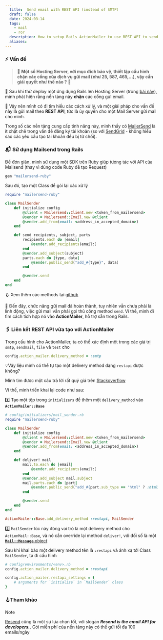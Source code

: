 ```yaml
---
  title:  Send email with REST API (instead of SMTP)
  draft: false
  date: 2024-03-14
  tags:
    - mail
    - ror
  description: How to setup Rails ActionMailer to use REST API to send emails?
  aliases: 
---
```


### ⚡ Vấn đề

> 🐯 **Một số Hosting Server, với mục đích bảo vệ, thiết lập cấu hình chặn các cổng của dịch vụ gửi mail (như 25, 587, 465,...), vậy cần giải quyết như thế nào ?** 🙂

🎈 Sau khi thử deploy một ứng dụng Rails lên Hosting Server (trong [bài này](til/deploy-rails-to-render.md)), mình phát hiện rằng nền tảng này **chặn** các cổng gửi email.

🔎 Vậy nên mình có đi tìm hiểu các cách xử lý, và một giải pháp cho vấn đề này là gửi mail theo **REST API**, tức là ủy quyền cho một Mail Server gửi mail cho mình.

Trong số các nền tảng cung cấp tính năng này, mình thấy có [MailerSend](https://www.mailersend.com/) là ít chặt chẽ trong vấn đề đăng ký tài khoản (so với [SendGrid](https://sendgrid.com/en-us) - không hiểu sao các yêu cầu tạo tài khoản đều bị từ chối).

### 📬 Sử dụng Mailsend trong Rails

Để đơn giản, mình sử dụng một SDK trên Ruby giúp tương tác với API của Mailsend (thay vì dùng code Ruby để tạo Request)

```ruby
gem "mailersend-ruby"
```

Sau đó, tạo một Class để gói lại các xử lý

```ruby
require "mailersend-ruby"

class MailSender
    def initialize config
        @client = Mailersend::Client.new <token_from_mailersend>
        @sender = Mailersend::Email.new @client
        @sender.add_from(email: <address_in_accepted_domain>)
    end

    def send recipients, subject, parts
        recipients.each do |email|
            @sender.add_recipients(email:)
        end
        @sender.add_subject(subject)
        parts.each do |type, data|
            @sender.public_send("add_#{type}", data)
        end

        @sender.send
    end
end
```

🪝 Xem thêm các methods tại [github](https://github.com/mailersend/mailersend-ruby)

🎈 Đến đây, chức năng gửi mail đã hoàn thành, tuy nhiên vẫn chưa phải là linh động, việc gửi mail vẫn phải gọi thủ công method `send`. Vì thế, mình đi tìm cách tích hợp nó vào **ActionMailer**, hỗ trợ sẵn trong Rails.

### 🖇 Liên kết REST API vừa tạo với ActionMailer

Trong cấu hình cho ActionMailer, ta có thể xác định một trong các giá trị `smtp`, `sendmail`, `file` và `test` cho

```ruby
config.action_mailer.delivery_method = :smtp
```

💡Vậy liệu mình có thể tự tạo một delivery method dạng `restapi` được không?

Mình tìm được một câu trả lời rất quý giá trên [Stackoverflow](https://stackoverflow.com/questions/64436237/how-can-rails-applicationmailer-be-configured-to-use-an-api-or-restclient-inst)

Vì thế, mình triển khai lại code như sau:

1️⃣ Tạo một tệp trong `initializers` để thêm một `delivery_method` vào **`ActionMailer::Base`**

```ruby
# config/initializers/mail_sender.rb
require "mailersend-ruby"

class MailSender
    def initialize config
        @client = Mailersend::Client.new <token_from_mailersend>
        @sender = Mailersend::Email.new @client
        @sender.add_from(email: <address_in_accepted_domain>)
    end

    def deliver! mail
        mail.to.each do |email|
            @sender.add_recipients(email:)
        end
        @sender.add_subject mail.subject
        mail.parts.each do |part|
            @sender.public_send("add_#{part.sub_type == "html" ? :html : :text}", part.body.raw_source)
        end

        @sender.send
    end
end

ActionMailer::Base.add_delivery_method :restapi, MailSender
```

2️⃣ `MailSender` lúc này đóng vai trò là một delivery method cho `ActionMail::Base`, và nó cần override lại method `deliver!`, với đối số là một [**`Mail::Message`** object](https://www.rubydoc.info/github/mikel/mail/Mail/Message)

Sau khi khai báo một delivery method tên là `:restapi` và ánh xạ tới Class `MailSender`, ta đi cấu hình

```ruby
# config/environments/<env>.rb
config.action_mailer.delivery_method = :restapi

config.action_mailer.restapi_settings = {
    # arguments for `initialize` in `MailSender` class
}
```

### 🪝Tham khảo

> [!note]
>
> [Resend](https://resend.com/overview) cũng là một sự lựa chọn tốt, với slogan **_Resend is the email API for developers._**. Gói miễn phí của nền tảng này có thể gửi tối đa 100 emails/ngày
